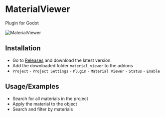 # MaterialViewer
Plugin for Godot

![MaterialViewer](https://github.com/3Dvachevsky/MaterialViewer/assets/23451556/b5a182c8-f43d-4b04-a8e4-314b42619fce)

## Installation

- Go to [Releases](https://github.com/3Dvachevsky/MaterialViewer/releases) and download the latest version.
- Add the downloaded folder `material_viewer` to the addons
- `Project` - `Project Settings` - `Plugin` - `Material Viewer` - `Status` - `Enable`

## Usage/Examples
- Search for all materials in the project
- Apply the material to the object
- Search and filter by materials
